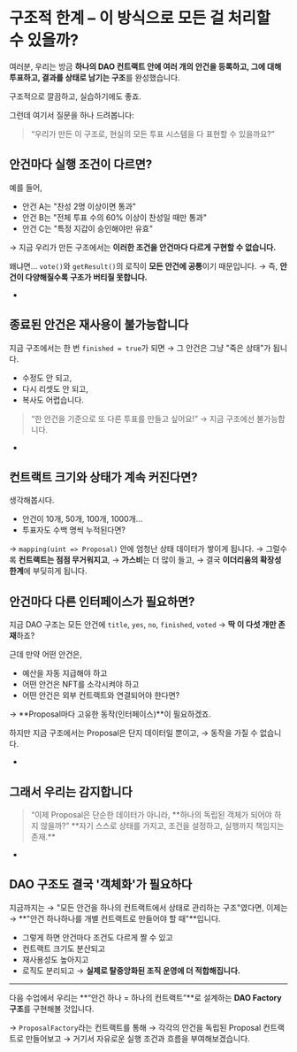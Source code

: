 # 구조적 한계 – 이 방식으로 모든 걸 처리할 수 있을까?

여러분, 우리는 방금
**하나의 DAO 컨트랙트 안에 여러 개의 안건을 등록하고,
그에 대해 투표하고, 결과를 상태로 남기는 구조**를 완성했습니다.

구조적으로 깔끔하고, 실습하기에도 좋죠.

그런데 여기서 질문을 하나 드려봅니다:

> “우리가 만든 이 구조로, 현실의 모든 투표 시스템을 다 표현할 수 있을까요?”

## 안건마다 실행 조건이 다르면?

예를 들어,

- 안건 A는 "찬성 2명 이상이면 통과"
- 안건 B는 "전체 투표 수의 60% 이상이 찬성일 때만 통과"
- 안건 C는 "특정 지갑이 승인해야만 유효"

→ 지금 우리가 만든 구조에서는
**이러한 조건을 안건마다 다르게 구현할 수 없습니다.**

왜냐면… `vote()`와 `getResult()`의 로직이 **모든 안건에 공통**이기 때문입니다.
→ 즉, **안건이 다양해질수록 구조가 버티질 못합니다.**

-

## 종료된 안건은 재사용이 불가능합니다

지금 구조에서는 한 번 `finished = true`가 되면
→ 그 안건은 그냥 "죽은 상태"가 됩니다.

- 수정도 안 되고,
- 다시 리셋도 안 되고,
- 복사도 어렵습니다.

> “한 안건을 기준으로 또 다른 투표를 만들고 싶어요!”
> → 지금 구조에선 불가능합니다.

-

## 컨트랙트 크기와 상태가 계속 커진다면?

생각해봅시다.

- 안건이 10개, 50개, 100개, 1000개…
- 투표자도 수백 명씩 누적된다면?

→ `mapping(uint => Proposal)` 안에 엄청난 상태 데이터가 쌓이게 됩니다.
→ 그럴수록 **컨트랙트는 점점 무거워지고**,
→ **가스비**는 더 많이 들고,
→ 결국 **이더리움의 확장성 한계**에 부딪히게 됩니다.

## 안건마다 다른 인터페이스가 필요하면?

지금 DAO 구조는 모든 안건에
`title`, `yes`, `no`, `finished`, `voted`
→ **딱 이 다섯 개만 존재**하죠?

근데 만약 어떤 안건은,

- 예산을 자동 지급해야 하고
- 어떤 안건은 NFT를 소각시켜야 하고
- 어떤 안건은 외부 컨트랙트와 연결되어야 한다면?

→ **Proposal마다 고유한 동작(인터페이스)**이 필요하겠죠.

하지만 지금 구조에서는
Proposal은 단지 데이터일 뿐이고,
→ 동작을 가질 수 없습니다.

-

## 그래서 우리는 감지합니다

> “이제 Proposal은 단순한 데이터가 아니라,
> **하나의 독립된 객체가 되어야 하지 않을까?”
> **자기 스스로 상태를 가지고, 조건을 설정하고, 실행까지 책임지는 존재.\*\*

-

## DAO 구조도 결국 '객체화'가 필요하다

지금까지는
→ "모든 안건을 하나의 컨트랙트에서 상태로 관리하는 구조"였다면,
이제는
→ **"안건 하나하나를 개별 컨트랙트로 만들어야 할 때"**입니다.

- 그렇게 하면 안건마다 조건도 다르게 짤 수 있고
- 컨트랙트 크기도 분산되고
- 재사용성도 높아지고
- 로직도 분리되고
  → **실제로 탈중앙화된 조직 운영에 더 적합해집니다.**

---

다음 수업에서 우리는
**“안건 하나 = 하나의 컨트랙트”**로 설계하는
**DAO Factory 구조**를 구현해볼 것입니다.

→ `ProposalFactory`라는 컨트랙트를 통해
→ 각각의 안건을 독립된 Proposal 컨트랙트로 만들어보고
→ 거기서 자유로운 실행 조건과 흐름을 부여해보겠습니다.
